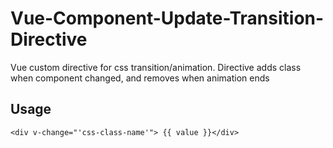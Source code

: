 # Vue-Component-Update-Transition-Directive

Vue custom directive for css transition/animation. Directive adds class when component changed, and removes when animation ends

## Usage

```
<div v-change="'css-class-name'"> {{ value }}</div>
```

